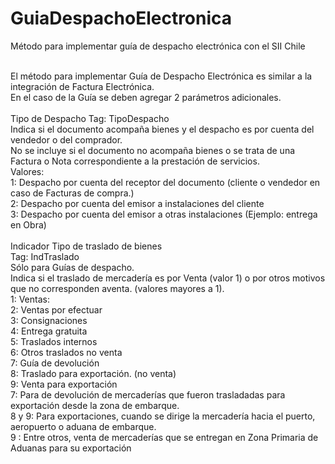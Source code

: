 # GuiaDespachoElectronica
Método para implementar guía de despacho electrónica con el SII Chile

<br>El método para implementar Guía de Despacho Electrónica es similar a la integración de Factura Electrónica.
<br>En el caso de la Guía se deben agregar 2 parámetros adicionales.
<br>
<br>Tipo de Despacho 
Tag: TipoDespacho
<br>Indica si el documento acompaña bienes y el despacho es por cuenta del vendedor o del comprador.
<br>No se incluye si el documento no acompaña bienes o se trata de una Factura o Nota correspondiente a la prestación de servicios.
<br>Valores:
<br>1: Despacho por cuenta del receptor del documento (cliente o vendedor en caso de Facturas de compra.)
<br>2: Despacho por cuenta del emisor a instalaciones del cliente 
<br>3: Despacho por cuenta del emisor a otras instalaciones (Ejemplo: entrega en Obra)
<br>
<br>Indicador Tipo de traslado de bienes
<br>Tag: IndTraslado
<br>Sólo para Guías de despacho.
<br>Indica si el traslado de mercadería es por Venta (valor 1) o por otros motivos que no corresponden aventa. (valores mayores a 1).
<br>1: Ventas: 
<br>2: Ventas por efectuar
<br>3: Consignaciones
<br>4: Entrega gratuita
<br>5: Traslados internos
<br>6: Otros traslados no venta
<br>7: Guía de devolución
<br>8: Traslado para exportación. (no venta)
<br>9: Venta para exportación
<br>7: Para de devolución de mercaderías que fueron trasladadas para exportación desde la zona de embarque.
<br>8 y 9: Para exportaciones, cuando se dirige la mercadería hacia el puerto, aeropuerto o aduana de embarque.
<br>9 : Entre otros, venta de mercaderías que se entregan en Zona Primaria de Aduanas para su exportación

